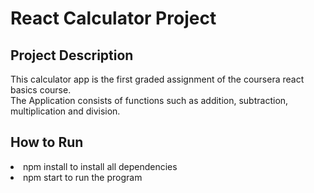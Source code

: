 # React Calculator Project

## Project Description
This calculator app is the first graded assignment of the coursera react basics course.
<br> The Application consists of functions such as addition, subtraction, multiplication and division.

## How to Run
<li> npm install to install all dependencies 
<li> npm start to run the program
